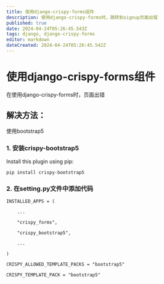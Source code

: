 ```yaml
---
title: 使用django-crispy-forms组件
description: 使用django-crispy-forms时，跳转到signup页面出错
published: true
date: 2024-04-24T05:26:45.543Z
tags: django, django-crispy-forms
editor: markdown
dateCreated: 2024-04-24T05:26:45.542Z
---
```


# 使用django-crispy-forms组件
在使用django-crispy-forms时，页面出错

## 解决方法：

使用bootstrap5

### 1. 安装crispy-bootstrap5

Install this plugin using pip:
```
pip install crispy-bootstrap5
```
### 2. 在setting.py文件中添加代码
```
INSTALLED_APPS = (

    ...

    "crispy_forms",

    "crispy_bootstrap5",

    ...

)
```
```
CRISPY_ALLOWED_TEMPLATE_PACKS = "bootstrap5"

CRISPY_TEMPLATE_PACK = "bootstrap5"
```

